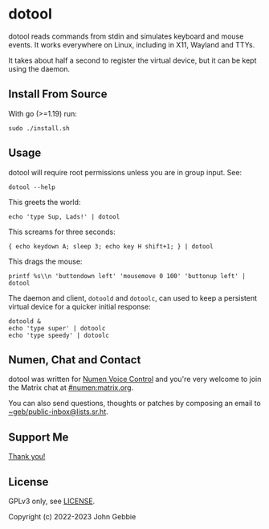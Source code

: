 # dotool

dotool reads commands from stdin and simulates keyboard and mouse events.
It works everywhere on Linux, including in X11, Wayland and TTYs.

It takes about half a second to register the virtual device, but it can be
kept using the daemon.

## Install From Source

With go (>=1.19) run:

    sudo ./install.sh

## Usage

dotool will require root permissions unless you are in group input.
See:

    dotool --help

This greets the world:

    echo 'type Sup, Lads!' | dotool

This screams for three seconds:

    { echo keydown A; sleep 3; echo key H shift+1; } | dotool

This drags the mouse:

    printf %s\\n 'buttondown left' 'mousemove 0 100' 'buttonup left' | dotool

The daemon and client, `dotoold` and `dotoolc`, can used to keep a persistent
virtual device for a quicker initial response:

    dotoold &
    echo 'type super' | dotoolc
    echo 'type speedy' | dotoolc

## Numen, Chat and Contact

dotool was written for [Numen Voice Control](https://numenvoice.com)
and you're very welcome to join the Matrix chat at
[#numen:matrix.org](https://matrix.to/#/#numen:matrix.org).

You can also send questions, thoughts or patches by composing an email to
[~geb/public-inbox@lists.sr.ht](https://lists.sr.ht/~geb/public-inbox).

## Support Me

[Thank you!](https://liberapay.com/geb)

## License

GPLv3 only, see [LICENSE](./LICENSE).

Copyright (c) 2022-2023 John Gebbie

